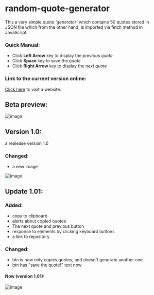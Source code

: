# random-quote-generator

This a very simple quote *'generator'* which contains 50 quotes stored in JSON file 
which from the other hand, is imported via fetch method in JavaScript.

### Quick Manual:
- Click **Left Arrow** key to display the *previous quote*
- Click **Space** key to save the *quote*
- Click **Right Arrow** key to display the *next quote*

### Link to the current version online:
[Click here](https://quote-generator-1234.netlify.app/) to visit a website.

## Beta preview:
![image](https://github.com/Dominic8999/random-quote-generator/assets/140336313/d1faec89-2855-45d9-b311-9f9c323b39d4)

## Version 1.0:
a realease version 1.0
### Changed:
- a new image

![image](https://github.com/Dominic8999/random-quote-generator/assets/140336313/86e1382b-9160-4bde-a1d2-b5b9e82993f2)

## Update 1.01:
### Added:
- copy to clipboard
- alerts about copied quotes
- The next quote and previous button
- response to elements by clicking keyboard buttons
- a link to repository

### Changed:
- btn is now only copies quotes, and doesn't generate another one.
- btn has "save the quote!" text now

#### Now (version 1.01):
![image](https://github.com/Dominic8999/random-quote-generator/assets/140336313/88d931a8-2854-48fb-8c35-e707acd0d94a)

